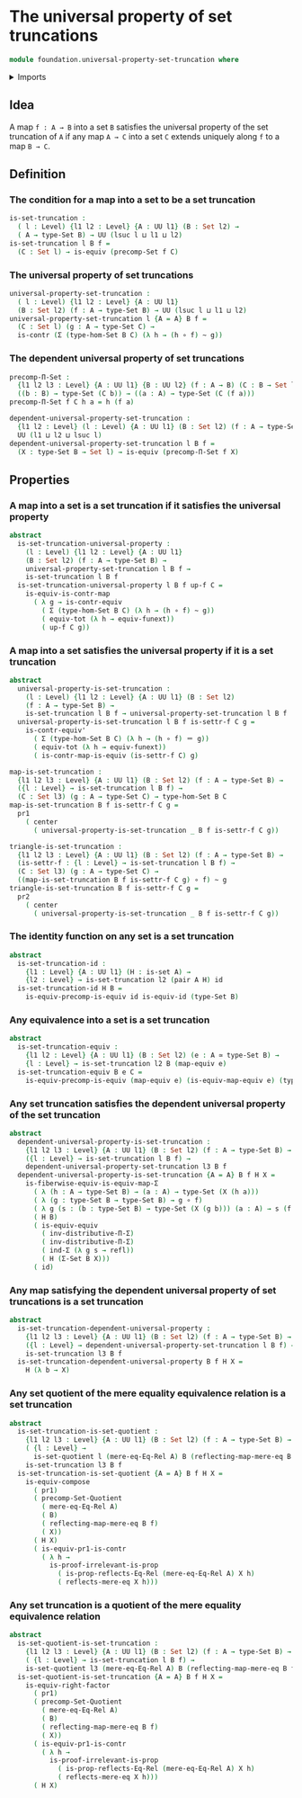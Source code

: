 # The universal property of set truncations

```agda
module foundation.universal-property-set-truncation where
```

<details><summary>Imports</summary>

```agda
open import foundation.equivalences
open import foundation.function-extensionality
open import foundation.mere-equality
open import foundation.reflecting-maps-equivalence-relations
open import foundation.sets
open import foundation.type-theoretic-principle-of-choice
open import foundation.universal-property-set-quotients

open import foundation-core.contractible-maps
open import foundation-core.contractible-types
open import foundation-core.dependent-pair-types
open import foundation-core.functions
open import foundation-core.functoriality-dependent-pair-types
open import foundation-core.homotopies
open import foundation-core.identity-types
open import foundation-core.propositions
open import foundation-core.type-arithmetic-dependent-pair-types
open import foundation-core.universe-levels
```

</details>

## Idea

A map `f : A → B` into a set `B` satisfies the universal property of the set
truncation of `A` if any map `A → C` into a set `C` extends uniquely along `f`
to a map `B → C`.

## Definition

### The condition for a map into a set to be a set truncation

```agda
is-set-truncation :
  ( l : Level) {l1 l2 : Level} {A : UU l1} (B : Set l2) →
  ( A → type-Set B) → UU (lsuc l ⊔ l1 ⊔ l2)
is-set-truncation l B f =
  (C : Set l) → is-equiv (precomp-Set f C)
```

### The universal property of set truncations

```agda
universal-property-set-truncation :
  ( l : Level) {l1 l2 : Level} {A : UU l1}
  (B : Set l2) (f : A → type-Set B) → UU (lsuc l ⊔ l1 ⊔ l2)
universal-property-set-truncation l {A = A} B f =
  (C : Set l) (g : A → type-Set C) →
  is-contr (Σ (type-hom-Set B C) (λ h → (h ∘ f) ~ g))
```

### The dependent universal property of set truncations

```agda
precomp-Π-Set :
  {l1 l2 l3 : Level} {A : UU l1} {B : UU l2} (f : A → B) (C : B → Set l3) →
  ((b : B) → type-Set (C b)) → ((a : A) → type-Set (C (f a)))
precomp-Π-Set f C h a = h (f a)

dependent-universal-property-set-truncation :
  {l1 l2 : Level} (l : Level) {A : UU l1} (B : Set l2) (f : A → type-Set B) →
  UU (l1 ⊔ l2 ⊔ lsuc l)
dependent-universal-property-set-truncation l B f =
  (X : type-Set B → Set l) → is-equiv (precomp-Π-Set f X)
```

## Properties

### A map into a set is a set truncation if it satisfies the universal property

```agda
abstract
  is-set-truncation-universal-property :
    (l : Level) {l1 l2 : Level} {A : UU l1}
    (B : Set l2) (f : A → type-Set B) →
    universal-property-set-truncation l B f →
    is-set-truncation l B f
  is-set-truncation-universal-property l B f up-f C =
    is-equiv-is-contr-map
      ( λ g → is-contr-equiv
        ( Σ (type-hom-Set B C) (λ h → (h ∘ f) ~ g))
        ( equiv-tot (λ h → equiv-funext))
        ( up-f C g))
```

### A map into a set satisfies the universal property if it is a set truncation

```agda
abstract
  universal-property-is-set-truncation :
    (l : Level) {l1 l2 : Level} {A : UU l1} (B : Set l2)
    (f : A → type-Set B) →
    is-set-truncation l B f → universal-property-set-truncation l B f
  universal-property-is-set-truncation l B f is-settr-f C g =
    is-contr-equiv'
      ( Σ (type-hom-Set B C) (λ h → (h ∘ f) ＝ g))
      ( equiv-tot (λ h → equiv-funext))
      ( is-contr-map-is-equiv (is-settr-f C) g)

map-is-set-truncation :
  {l1 l2 l3 : Level} {A : UU l1} (B : Set l2) (f : A → type-Set B) →
  ({l : Level} → is-set-truncation l B f) →
  (C : Set l3) (g : A → type-Set C) → type-hom-Set B C
map-is-set-truncation B f is-settr-f C g =
  pr1
    ( center
      ( universal-property-is-set-truncation _ B f is-settr-f C g))

triangle-is-set-truncation :
  {l1 l2 l3 : Level} {A : UU l1} (B : Set l2) (f : A → type-Set B) →
  (is-settr-f : {l : Level} → is-set-truncation l B f) →
  (C : Set l3) (g : A → type-Set C) →
  ((map-is-set-truncation B f is-settr-f C g) ∘ f) ~ g
triangle-is-set-truncation B f is-settr-f C g =
  pr2
    ( center
      ( universal-property-is-set-truncation _ B f is-settr-f C g))
```

### The identity function on any set is a set truncation

```agda
abstract
  is-set-truncation-id :
    {l1 : Level} {A : UU l1} (H : is-set A) →
    {l2 : Level} → is-set-truncation l2 (pair A H) id
  is-set-truncation-id H B =
    is-equiv-precomp-is-equiv id is-equiv-id (type-Set B)
```

### Any equivalence into a set is a set truncation

```agda
abstract
  is-set-truncation-equiv :
    {l1 l2 : Level} {A : UU l1} (B : Set l2) (e : A ≃ type-Set B) →
    {l : Level} → is-set-truncation l2 B (map-equiv e)
  is-set-truncation-equiv B e C =
    is-equiv-precomp-is-equiv (map-equiv e) (is-equiv-map-equiv e) (type-Set C)
```

### Any set truncation satisfies the dependent universal property of the set truncation

```agda
abstract
  dependent-universal-property-is-set-truncation :
    {l1 l2 l3 : Level} {A : UU l1} (B : Set l2) (f : A → type-Set B) →
    ({l : Level} → is-set-truncation l B f) →
    dependent-universal-property-set-truncation l3 B f
  dependent-universal-property-is-set-truncation {A = A} B f H X =
    is-fiberwise-equiv-is-equiv-map-Σ
      ( λ (h : A → type-Set B) → (a : A) → type-Set (X (h a)))
      ( λ (g : type-Set B → type-Set B) → g ∘ f)
      ( λ g (s : (b : type-Set B) → type-Set (X (g b))) (a : A) → s (f a))
      ( H B)
      ( is-equiv-equiv
        ( inv-distributive-Π-Σ)
        ( inv-distributive-Π-Σ)
        ( ind-Σ (λ g s → refl))
        ( H (Σ-Set B X)))
      ( id)
```

### Any map satisfying the dependent universal property of set truncations is a set truncation

```agda
abstract
  is-set-truncation-dependent-universal-property :
    {l1 l2 l3 : Level} {A : UU l1} (B : Set l2) (f : A → type-Set B) →
    ({l : Level} → dependent-universal-property-set-truncation l B f) →
    is-set-truncation l3 B f
  is-set-truncation-dependent-universal-property B f H X =
    H (λ b → X)
```

### Any set quotient of the mere equality equivalence relation is a set truncation

```agda
abstract
  is-set-truncation-is-set-quotient :
    {l1 l2 l3 : Level} {A : UU l1} (B : Set l2) (f : A → type-Set B) →
    ( {l : Level} →
      is-set-quotient l (mere-eq-Eq-Rel A) B (reflecting-map-mere-eq B f)) →
    is-set-truncation l3 B f
  is-set-truncation-is-set-quotient {A = A} B f H X =
    is-equiv-compose
      ( pr1)
      ( precomp-Set-Quotient
        ( mere-eq-Eq-Rel A)
        ( B)
        ( reflecting-map-mere-eq B f)
        ( X))
      ( H X)
      ( is-equiv-pr1-is-contr
        ( λ h →
          is-proof-irrelevant-is-prop
            ( is-prop-reflects-Eq-Rel (mere-eq-Eq-Rel A) X h)
            ( reflects-mere-eq X h)))
```

### Any set truncation is a quotient of the mere equality equivalence relation

```agda
abstract
  is-set-quotient-is-set-truncation :
    {l1 l2 l3 : Level} {A : UU l1} (B : Set l2) (f : A → type-Set B) →
    ( {l : Level} → is-set-truncation l B f) →
    is-set-quotient l3 (mere-eq-Eq-Rel A) B (reflecting-map-mere-eq B f)
  is-set-quotient-is-set-truncation {A = A} B f H X =
    is-equiv-right-factor
      ( pr1)
      ( precomp-Set-Quotient
        ( mere-eq-Eq-Rel A)
        ( B)
        ( reflecting-map-mere-eq B f)
        ( X))
      ( is-equiv-pr1-is-contr
        ( λ h →
          is-proof-irrelevant-is-prop
            ( is-prop-reflects-Eq-Rel (mere-eq-Eq-Rel A) X h)
            ( reflects-mere-eq X h)))
      ( H X)
```
